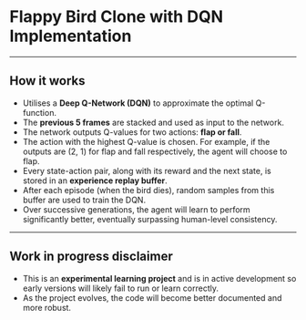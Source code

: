 # Flappy Bird Clone with DQN Implementation

---

## How it works

- Utilises a **Deep Q-Network (DQN)** to approximate the optimal Q-function.
- The **previous 5 frames** are stacked and used as input to the network.
- The network outputs Q-values for two actions: **flap or fall**.
- The action with the highest Q-value is chosen. For example, if the outputs are (2, 1) for flap and fall respectively, the agent will choose to flap.
- Every state-action pair, along with its reward and the next state, is stored in an **experience replay buffer**.
- After each episode (when the bird dies), random samples from this buffer are used to train the DQN.
- Over successive generations, the agent will learn to perform significantly better, eventually surpassing human-level consistency.

---

## Work in progress disclaimer

- This is an **experimental learning project** and is in active development so early versions will likely fail to run or learn correctly.
- As the project evolves, the code will become better documented and more robust.
